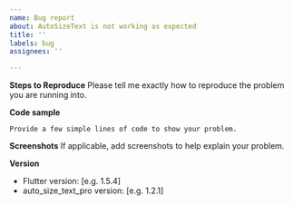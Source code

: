 ```yaml
---
name: Bug report
about: AutoSizeText is not working as expected
title: ''
labels: bug
assignees: ''

---
```


**Steps to Reproduce**
Please tell me exactly how to reproduce the problem you are running into.

**Code sample**
```
Provide a few simple lines of code to show your problem.
```

**Screenshots**
If applicable, add screenshots to help explain your problem.

**Version**
 - Flutter version: [e.g. 1.5.4]
 - auto_size_text_pro version: [e.g. 1.2.1]
